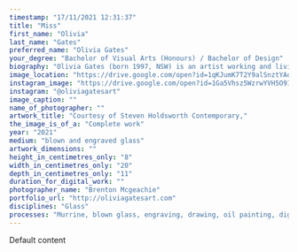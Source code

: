 ```yaml
---
timestamp: "17/11/2021 12:31:37"
title: "Miss"
first_name: "Olivia"
last_name: "Gates"
preferred_name: "Olivia Gates"
your_degree: "Bachelor of Visual Arts (Honours) / Bachelor of Design"
biography: "Olivia Gates (born 1997, NSW) is an artist working and living between Ngunawal and Ngambri Country (Canberra) and her home in Kiama on Dharawal Country. Working primarily with the material of glass, Olivia’s art practice explores strategies that foster her personal sense of belonging in the Australian post-mabo landscape as a descendant of white settlers and convicts. Her research relies on generational memory and connection to place as well as uncovering shared histories and confronting the ongoing impacts her lineage has on Country. Olivia is studying a Bachelor of Visual Arts (Honours) / Bachelor of Design at ANU. She has exhibited both locally and internationally and has acquired prizes recognising her work such as the Boronia Prize for excellence in glass, the Corning Museum of Glass / Australian National University School of Art and Design Partner Scholarship, and the Nigel Thomson Travel Grant."
image_location: "https://drive.google.com/open?id=1qKJumK7T2Y9alSnztYAqnHz5Dd8HfFZP"
instagram_image: "https://drive.google.com/open?id=1Ga5Vhsz5WzrwYVH5O91BIorqacyHk4ia"
instagram: "@oliviagatesart"
image_caption: ""
name_of_photographer: ""
artwork_title: "Courtesy of Steven Holdsworth Contemporary,"
the_image_is_of_a: "Complete work"
year: "2021"
medium: "blown and engraved glass"
artwork_dimensions: ""
height_in_centimetres_only: "8"
width_in_centimetres_only: "20"
depth_in_centimetres_only: "11"
duration_for_digital_work: ""
photographer_name: "Brenton Mcgeachie"
portfolio_url: "http://oliviagatesart.com"
disciplines: "Glass"
processes: "Murrine, blown glass, engraving, drawing, oil painting, digital video"
---
```


Default content